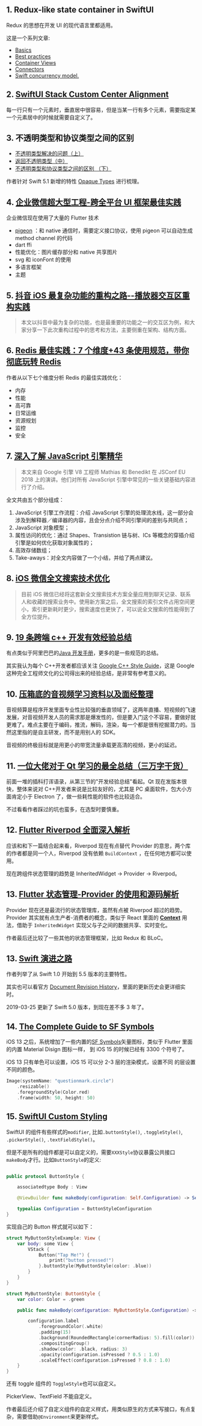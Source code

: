 ## 1. Redux-like state container in SwiftUI

Redux 的思想在开发 UI 的现代语言里都适用。

这是一个系列文章:

- [Basics](https://swiftwithmajid.com/2019/09/18/redux-like-state-container-in-swiftui/)
- [Best practices](https://swiftwithmajid.com/2019/09/25/redux-like-state-container-in-swiftui-part2/)
- [Container Views](https://swiftwithmajid.com/2019/10/02/redux-like-state-container-in-swiftui-part3/)
- [Connectors](https://swiftwithmajid.com/2021/02/03/redux-like-state-container-in-swiftui-part4/)
- [Swift concurrency model.](https://swiftwithmajid.com/2022/02/17/redux-like-state-container-in-swiftui-part5)

## 2. [SwiftUI Stack Custom Center Alignment](https://useyourloaf.com/blog/swiftui-stack-custom-center-alignment/)

每一行只有一个元素时，垂直居中很容易，但是当某一行有多个元素，需要指定某一个元素居中的时候就需要自定义了。

## 3. 不透明类型和协议类型之间的区别

- [不透明类型解决的问题（上）](https://blog.mzying.com/index.php/archives/307/)
- [返回不透明类型（中）](https://blog.mzying.com/index.php/archives/314/)
- [不透明类型和协议类型之间的区别 （下）](https://blog.mzying.com/index.php/archives/316/)

作者针对 Swift 5.1 新增的特性 [Opaque Types](https://docs.swift.org/swift-book/LanguageGuide/OpaqueTypes.html) 进行梳理。

## 4. [企业微信超大型工程-跨全平台 UI 框架最佳实践](https://mp.weixin.qq.com/s/JdQmgQ57nWQM99JW_ueFVg)

企业微信现在使用了大量的 Flutter 技术

- [pigeon](https://pub.flutter-io.cn/packages/pigeon) ：和 native 通信时，需要定义接口协议，使用 pigeon 可以自动生成 method channel 的代码
- dart ffi
- 性能优化：图片缓存部分和 native 共享图片
- svg 和 iconFont 的使用
- 多语言框架
- 主题

## 5. [抖音 iOS 最复杂功能的重构之路--播放器交互区重构实践](https://mp.weixin.qq.com/s/ZmF5w3zzpqJb7AiBWGJUvA)

> 本文以抖音中最为复杂的功能，也是最重要的功能之一的交互区为例，和大家分享一下此次重构过程中的思考和方法，主要侧重在架构、结构方面。

## 6. [Redis 最佳实践：7 个维度+43 条使用规范，带你彻底玩转 Redis](https://mp.weixin.qq.com/s/oDV-2IkX16EffLcStT0bSg)

作者从以下七个维度分析 Redis 的最佳实践优化：

- 内存
- 性能
- 高可靠
- 日常运维
- 资源规划
- 监控
- 安全

## 7. [深入了解 JavaScript 引擎精华](https://mp.weixin.qq.com/s/3Nnvnl7QLbHI7CPb-H3pMQ)

> 本文来自 Google 引擎 V8 工程师 Mathias 和 Benedikt 在 JSConf EU 2018 上的演讲。他们对所有 JavaScript 引擎中常见的一些关键基础内容进行了介绍。

全文共由五个部分组成：

1. JavaScript 引擎工作流程：介绍 JavaScript 引擎的处理流水线，这一部分会涉及到解释器／编译器的内容，且会分点介绍不同引擎间的差别与共同点；
2. JavaScript 对象模型；
3. 属性访问的优化：通过 Shapes、Transistion 链与树、ICs 等概念的穿插介绍引擎是如何优化获取对象属性的；
4. 高效存储数组；
5. Take-aways：对全文内容做了一个小结，并给了两点建议。

## 8. [iOS 微信全文搜索技术优化](https://mp.weixin.qq.com/s/Ph0jykLr5CMF-xFgoJw5UQ)

> 目前 iOS 微信已经将这套新全文搜索技术方案全量应用到聊天记录、联系人和收藏的搜索业务中。使用新方案之后，全文搜索的索引文件占用空间更小，索引更新耗时更少，搜索速度也更快了，可以说全文搜索的性能得到了全方位提升。

## 9. [19 条跨端 c++ 开发有效经验总结](https://mp.weixin.qq.com/s/tPN06K8Srjhx_k6Uyj5RLQ)

有点类似于阿里巴巴的[Java 开发手册](https://developer.aliyun.com/topic/java20)，更多的是一些规范的总结。

其实我认为每个 C++开发者都应该关注 [Google C++ Style Guide](https://google.github.io/styleguide/cppguide.html)，这是 Google 这种完全工程师文化的公司得出来的经验总结，是非常有参考意义的。

## 10. [压箱底的音视频学习资料以及面经整理](https://mp.weixin.qq.com/s/QE-Zqd9oBQZI4T73ehITKg)

音视频算是程序开发里面专业性比较强的垂直领域了，这两年直播、短视频的飞速发展，对音视频开发人员的需求那是爆发性的，但是要入门这个不容易，要做好就更难了。难点主要在于编码，推流，解码，渲染，每一个都是很有挖掘潜力的。当然这里指的是自主研发，而不是用别人的 SDK。

音视频的终极目标就是用更小的带宽流量承载更高清的视频，更小的延迟。

## 11. [一位大佬对于 Qt 学习的最全总结（三万字干货）](https://mp.weixin.qq.com/s/nI3PeKXs17_NFmmHKjLsYQ)

前面一堆的插科打诨语录，从第三节的"开发经验总结"看起。Qt 现在发版本很快，整体来说对 C++开发者来说是比较友好的，尤其是 PC 桌面软件，包大小方面肯定小于 Electron 了，做一些耗性能的软件也比较适合。

不过看看作者踩过的坑也蛮多，在选型时要慎重。

## 12. [Flutter Riverpod 全面深入解析](https://mp.weixin.qq.com/s/6mp0uXx5dsb1X0DeyYUqww)

应该和和下一篇结合起来看，Riverpod 现在有点替代 Provider 的意思，两个库的作者都是同一个人，Riverpod 没有依赖 `BuildContext` ，在任何地方都可以使用。

现在跨组件状态管理的趋势是 InheritedWidget -> Provider -> Riverpod。

## 13. [Flutter 状态管理-Provider 的使用和源码解析](https://mp.weixin.qq.com/s/vUhDvHaStrTwbE4tovOqtA)

Provider 现在还是最流行的状态管理库，虽然有点被 Riverpod 超过的趋势。Provider 其实就有点生产者-消费者的概念，类似于 React 里面的 [**Context**](https://zh-hans.reactjs.org/docs/context.html) 用法，借助于 `InheritedWidget` 实现父与子之间的数据共享、实时变化。

作者最后还比较了一些其他的状态管理框架，比如 Redux 和 BLoC。

## 13. [Swift 演进之路](https://mp.weixin.qq.com/s/z4MKCSNXu7kBY7uU8KC1Aw)

作者列举了从 Swift 1.0 开始到 5.5 版本的主要特性。

其实也可以看官方 [Document Revision History](https://docs.swift.org/swift-book/RevisionHistory/RevisionHistory.html)，里面的更新历史会更详细实时。

2019-03-25 更新了 Swift 5.0 版本，到现在差不多 3 年了。

## 14. [The Complete Guide to SF Symbols](https://www.hackingwithswift.com/articles/237/complete-guide-to-sf-symbols)

iOS 13 之后，系统增加了一些内置的[SF Symbols](https://developer.apple.com/sf-symbols/)矢量图标，类似于 Flutter 里面的内置 Material Disign 图标一样， 到 iOS 15 的时候已经有 3300 个符号了。

iOS 13 只有单色可以设置，iOS 15 可以分 2-3 层的渲染模式，设置不同 的层设置不同的颜色。

```swift
Image(systemName: "questionmark.circle")
    .resizable()
    .foregroundStyle(Color.red)
    .frame(width: 50, height: 50)
```

## 15. [SwiftUI Custom Styling](https://swiftui-lab.com/custom-styling/)

SwiftUI 的组件有些样式的`modifier`, 比如`.buttonStyle()`,
`.toggleStyle()`, `.pickerStyle()`, `.textFieldStyle()`。

但是不是所有的组件都是可以自定义的，需要`XXXStyle`协议暴露公共接口`makeBody`才行。比如`ButtonStyle`的定义:

```swift

public protocol ButtonStyle {

    associatedtype Body : View

    @ViewBuilder func makeBody(configuration: Self.Configuration) -> Self.Body

    typealias Configuration = ButtonStyleConfiguration
}
```

实现自己的 Button 样式就可以如下：

```swift
struct MyButtonStyleExample: View {
    var body: some View {
        VStack {
            Button("Tap Me!") {
                print("button pressed!")
            }.buttonStyle(MyButtonStyle(color: .blue))
        }
    }
}

struct MyButtonStyle: ButtonStyle {
    var color: Color = .green

    public func makeBody(configuration: MyButtonStyle.Configuration) -> some View {

        configuration.label
            .foregroundColor(.white)
            .padding(15)
            .background(RoundedRectangle(cornerRadius: 5).fill(color))
            .compositingGroup()
            .shadow(color: .black, radius: 3)
            .opacity(configuration.isPressed ? 0.5 : 1.0)
            .scaleEffect(configuration.isPressed ? 0.8 : 1.0)
    }
}
```

还有 toggle 组件的 `ToggleStyle`也可以自定义。

PickerView、TextField 不能自定义。

作者最后还介绍了自定义组件的自定义样式，用类似原生的方式来写接口，有点复杂，需要借助`@Environment`来更新样式。
